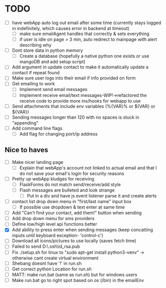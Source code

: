 # TODO

- [ ] have webApp auto log out email after some time (currently stays logged in indefinitely, which causes error in backend at timeout)
  - [ ] make sure emailAgent handles that correctly & sets everything
  - [ ] if user is idle on page > 3 min, auto redirect to mainpage with alert describing why
- [ ] Dont store data in python memory
  - [ ] Create a database (hopefully a native python one exists or use mangoDB and add setup script)
- [ ] Add argument in update contact to make it automatically update a contact if repeat found
- [ ] Make sure user logs into their email if info provided on form
- [ ] Get emailing to work
  - [ ] Implement send email messages
  - [ ] Implement receive email/text messages-WIP!->refactored the receive code to provide more ins/hooks for webapp to use
- [ ] Send attachments that include env variables (%{VAR}% or ${VAR} or ${VAR})
- [ ] Sending messages longer than 120 with no spaces is stuck in "appending"
- [ ] Add command line flags
  - [ ] Add flag for changing port/ip address 

## Nice to haves

- [ ] Make nicer landing page
  - [ ] Explain that webApp's account not linked to actual email and that I do not save your email's login for security reasons
- [ ] Pretty up webApp kludges for receiving
  - [ ] FlaskForms do not match send/receive/add style
  - [ ] Flash messages are bulleted and look strange
    - [ ] Put in a div and have js event listener parse it and create alerts
- [ ] contact list drop down menu in "first/last name" input box
  - [ ] If possible use dropdown & text enter at same time
- [ ] Add "Can't find your contact, add them!" button when sending
- [ ] Add drop down menu for sms providers
- [ ] Define low/high level api functions better
- [X] Add ability to press enter when sending messages (keep concatting inputs until keyboard exception- 'control-c')
- [ ] Download all icons/pictures to use locally (saves fetch time)
- [ ] Failed to send D:\\.ssh\id_rsa.pub
- [ ] Fix ./setup.sh for linux to "sudo apt-get install python3-venv" -> otherwise cant create virtual environment
- [ ] Shebang doesnt have '!' in run.sh
- [ ] Get correct python Location for run.sh
- [ ] MATT: make run.bat (same as run.sh) but for windows users
- [ ] Make run.bat go to right spot based on os (/bin) in the emailEnv

